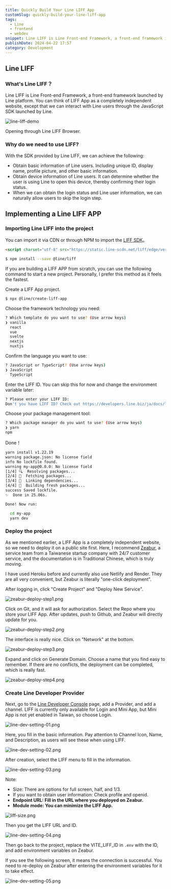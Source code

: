 ```yaml
---
title: Quickly Build Your Line LIFF App
customSlug: quickly-build-your-line-liff-app
tags:
  - Line
  - frontend
  - webdev
snippet: Line LIFF is Line Front-end Framework, a front-end framework introduced by the Line platform, which is a great way to enhance the user experience in addition to allowing users to skip this step.
publishDate: 2024-04-22 17:57
category: Development
---
```


## Line LIFF

### What's Line LIFF？

Line LIFF is Line Front-end Framework, a front-end framework launched by Line platform. You can think of LIFF App as a completely independent website, except that we can interact with Line users through the JavaScript SDK launched by Line.

![line-liff-demo](line-liff-demo.jpeg)

Opening through Line LIFF Browser.

### Why do we need to use LIFF?

With the SDK provided by Line LIFF, we can achieve the following:

- Obtain basic information of Line users. Including unique ID, display name, profile picture, and other basic information.
- Obtain device information of Line users. It can determine whether the user is using Line to open this device, thereby confirming their login status.
- When we can obtain the login status and Line user information, we can naturally allow users to skip the login step.

## Implementing a Line LIFF APP

### Importing Line LIFF into the project

You can import it via CDN or through NPM to import the [LIFF SDK](https://developers.line.biz/en/docs/liff/cli-tool-create-liff-app/#create-a-dev-env-using-liff-app)。

```html html
<script charset="utf-8" src="https://static.line-scdn.net/liff/edge/versions/2.22.3/sdk.js"></script>
```

```bash shell
$ npm install --save @line/liff
```

If you are building a LIFF APP from scratch, you can use the following command to start a new project. Personally, I prefer this method as it feels the fastest.

Create a LIFF App project.

```bash shell
$ npx @line/create-liff-app
```

Choose the framework technology you need:

```bash shell
? Which template do you want to use? (Use arrow keys)
❯ vanilla
  react
  vue
  svelte
  nextjs
  nuxtjs
```

Confirm the language you want to use:

```bash shell
? JavaScript or TypeScript? (Use arrow keys)
❯ JavaScript
  TypeScript
```

Enter the LIFF ID. You can skip this for now and change the environment variable later:

```bash shell
? Please enter your LIFF ID:
Don't you have LIFF ID? Check out https://developers.line.biz/ja/docs/liff/getting-started/ (liffId)
```

Choose your package management tool:

```bash
? Which package manager do you want to use? (Use arrow keys)
❯ yarn
npm
```

Done！

```bash
yarn install v1.22.19
warning package.json: No license field
info No lockfile found.
warning my-app@0.0.0: No license field
[1/4] 🔍  Resolving packages...
[2/4] 🚚  Fetching packages...
[3/4] 🔗  Linking dependencies...
[4/4] 🔨  Building fresh packages...
success Saved lockfile.
✨  Done in 25.06s.

Done! Now run:

  cd my-app
  yarn dev
```

### Deploy the project

As we mentioned earlier, a LIFF App is a completely independent website, so we need to deploy it on a public site first. Here, I recommend [Zeabur](http://zeabur.com/), a service team from a Taiwanese startup company with 24/7 customer service, and the documentation is in Traditional Chinese, which is truly moving.

I have used Heroku before and currently also use Netlify and Render. They are all very convenient, but Zeabur is literally "one-click deployment".

After logging in, click "Create Project" and "Deploy New Service".


![zeabur-deploy-step1.png](zeabur-deploy-step1.png)

Click on Git, and it will ask for authorization. Select the Repo where you store your LIFF App. After updates, push to Github, and Zeabur will directly update for you.

![zeabur-deploy-step2.png](zeabur-deploy-step2.png)

The interface is really nice. Click on "Network" at the bottom.

![zeabur-deploy-step3.png](zeabur-deploy-step3.png)

Expand and click on Generate Domain. Choose a name that you find easy to remember. If there are no conflicts, the deployment can be completed, which is really fast.

![zeabur-deploy-step4.png](zeabur-deploy-step4.png)

### Create Line Developer Provider

Next, go to the [Line Developer Console](https://developers.line.biz/console/) page, add a Provider, and add a channel. LIFF is currently only available for Login and Mini App, but Mini App is not yet enabled in Taiwan, so choose Login.

![line-dev-setting-01.png](line-dev-setting-01.png)

Here, you fill in the basic information. Pay attention to Channel Icon, Name, and Description, as users will see these when using LIFF.

![line-dev-setting-02.png](line-dev-setting-02.png)

After creation, select the LIFF menu to fill in the information.

![line-dev-setting-03.png](line-dev-setting-03.png)

Note:

- Size: There are options for full screen, half, and 1/3.
- If you want to obtain user information: Check profile and openid.
- **Endpoint URL: Fill in the URL where you deployed on Zeabur.**
- **Module mode: You can minimize the LIFF App.**

![liff-size.png](liff-size.png)

Then you get the LIFF URL and ID.

![line-dev-setting-04.png](line-dev-setting-04.png)

Then go back to the project, replace the VITE_LIFF_ID in `.env` with the ID, and add environment variables on Zeabur.

If you see the following screen, it means the connection is successful. You need to re-deploy on Zeabur after entering the environment variables for it to take effect.

![line-dev-setting-05.png](line-dev-setting-05.png)